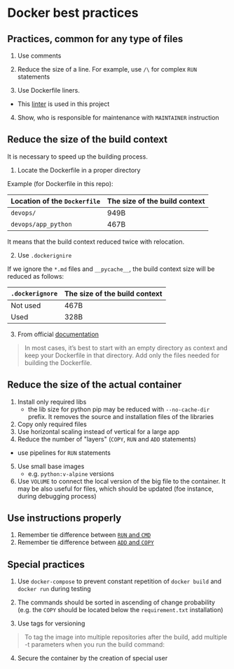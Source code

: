 # Docker best practices
## Practices, common for any type of files

1. Use comments
   
2. Reduce the size of a line. For example, use `/\` for complex `RUN` statements

3. Use Dockerfile liners.
- This [linter](https://www.dockerfilelint.com/#/) is used in this project

4. Show, who is responsible for maintenance with `MAINTAINER` instruction

## Reduce the size of the build context 

It is necessary to speed up the building process.

1. Locate the Dockerfile in a proper directory

Example (for Dockerfile in this repo):

| Location of the `Dockerfile` | The size of the build context |
|------------------------------|-------------------------------|
| `devops/`                    | 949B                          |
| `devops/app_python`          | 467B                          |

It means that the build context reduced twice with relocation.

2. Use `.dockerignire`

If we ignore the `*.md` files and `__pycache__`, the build context size will be reduced as follows:

| `.dockerignore` | The size of the build context |
|-----------------|-------------------------------|
| Not used        | 467B                          |
| Used            | 328B                          |

3. From official [documentation](https://docs.docker.com/engine/reference/builder/#usage)
> In most cases, it’s best to start with an empty directory as context and keep your Dockerfile in that directory. 
> Add only the files needed for building the Dockerfile.

## Reduce the size of the actual container

1. Install only required libs
   - the lib size for python pip may be reduced with `--no-cache-dir` prefix. 
     It removes the source and installation files of the libraries
2. Copy only required files
3. Use horizontal scaling instead of vertical for a large app
4. Reduce the number of "layers" (`COPY`, `RUN` and `ADD` statements)
- use pipelines for `RUN` statements
5. Use small base images
   - e.g. `python:v-alpine` versions
6. Use `VOLUME` to connect the local version of the big file to the container. 
   It may be also useful for files, which should be updated (foe instance, during debugging process)

## Use instructions properly

1. Remember tie difference between 
   [`RUN` and `CMD`](https://stackoverflow.com/questions/37461868/difference-between-run-and-cmd-in-a-dockerfile)
2. Remember tie difference between 
   [`ADD` and `COPY`](https://docs.docker.com/develop/develop-images/dockerfile_best-practices/#add-or-copy)

## Special practices
1. Use `docker-compose` to prevent constant repetition of `docker build` and `docker run` during testing
2. The commands should be sorted in ascending of change probability 
   (e.g. the `COPY` should be located below the `requirement.txt` installation)
   
3. Use tags for versioning
> To tag the image into multiple repositories after the build, add multiple -t parameters when you run the build command:

4. Secure the container by the creation of special user
